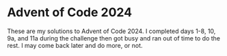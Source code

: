 # Advent of Code 2024

These are my solutions to Advent of Code 2024. I completed days 1-8, 10, 9a, 
and 11a during the challenge then got busy and ran out of time to do the rest. 
I may come back later and do more, or not.
